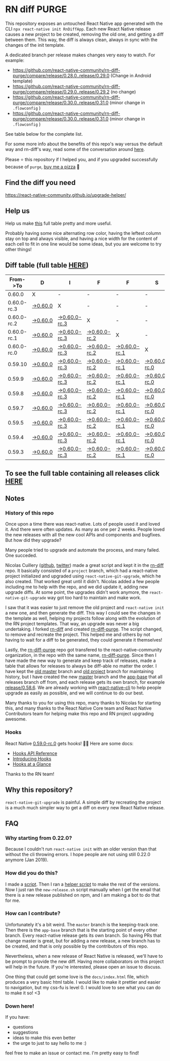 # RN diff PURGE

This repository exposes an untouched React Native app generated with the CLI
`npx react-native init RnDiffApp`. Each new React Native release causes a new project to be created, removing the old one, and getting a diff between them. This way, the diff is always clean, always in sync with the changes of the init template.

A dedicated branch per release makes changes very easy
to watch. For example:

* https://github.com/react-native-community/rn-diff-purge/compare/release/0.28.0..release/0.29.0
(Change in Android template)
* https://github.com/react-native-community/rn-diff-purge/compare/release/0.29.0..release/0.29.2
(no change)
* https://github.com/react-native-community/rn-diff-purge/compare/release/0.30.0..release/0.31.0
(minor change in `.flowconfig` )
* https://github.com/react-native-community/rn-diff-purge/compare/release/0.30.0..release/0.31.0
(minor change in `.flowconfig` )

See table below for the complete list.

For some more info about the benefits of this repo's way versus the default way and rn-diff's way, read some of the conversation around [here](https://github.com/react-native-community/discussions-and-proposals/issues/68#issuecomment-452227478).

Please :star: this repository if I helped you, and if you upgraded successfully because of `purge`, [buy me a pizza](https://www.buymeacoffee.com/DGWwHVZ4s) :pizza:

## Find the diff you need
https://react-native-community.github.io/upgrade-helper/

## Help us
Help us make [this](https://react-native-community.github.io/rn-diff-purge) full table pretty and more useful.

Probably having some nice alternating row color, having the leftest column stay on top and always visible, and having a nice width for the content of each cell to fit in one line would be some ideas, but you are welcome to try other things!

## Diff table (full table [HERE](https://react-native-community.github.io/rn-diff-purge/))

| From->To    | D                                                                                                               | I                                                                                                                         | F                                                                                                                         | F                                                                                                                         | S                                                                                                                     |                                                                                                              | =                                                                                                          | =                                                                                                          |                                                                                                            | F                                                                                                          | U                                                                                                          | N   |
| ----------- | --------------------------------------------------------------------------------------------------------------- | ------------------------------------------------------------------------------------------------------------------------- | ------------------------------------------------------------------------------------------------------------------------- | ------------------------------------------------------------------------------------------------------------------------- | --------------------------------------------------------------------------------------------------------------------- | ------------------------------------------------------------------------------------------------------------ | ---------------------------------------------------------------------------------------------------------- | ---------------------------------------------------------------------------------------------------------- | ---------------------------------------------------------------------------------------------------------- | ---------------------------------------------------------------------------------------------------------- | ---------------------------------------------------------------------------------------------------------- | --- |
| 0.60.0      | X                                                                                                               | -                                                                                                                         | -                                                                                                                         | -                                                                                                                         | -                                                                                                                     | -                                                                                                            | -                                                                                                          | -                                                                                                          | -                                                                                                          | -                                                                                                          | -                                                                                                          | -   |
| 0.60.0-rc.3 | [->0.60.0](https://github.com/react-native-community/rn-diff-purge/compare/release/0.60.0-rc.3..release/0.60.0) | X                                                                                                                         | -                                                                                                                         | -                                                                                                                         | -                                                                                                                     | -                                                                                                            | -                                                                                                          | -                                                                                                          | -                                                                                                          | -                                                                                                          | -                                                                                                          | -   |
| 0.60.0-rc.2 | [->0.60.0](https://github.com/react-native-community/rn-diff-purge/compare/release/0.60.0-rc.2..release/0.60.0) | [->0.60.0-rc.3](https://github.com/react-native-community/rn-diff-purge/compare/release/0.60.0-rc.2..release/0.60.0-rc.3) | X                                                                                                                         | -                                                                                                                         | -                                                                                                                     | -                                                                                                            | -                                                                                                          | -                                                                                                          | -                                                                                                          | -                                                                                                          | -                                                                                                          | -   |
| 0.60.0-rc.1 | [->0.60.0](https://github.com/react-native-community/rn-diff-purge/compare/release/0.60.0-rc.1..release/0.60.0) | [->0.60.0-rc.3](https://github.com/react-native-community/rn-diff-purge/compare/release/0.60.0-rc.1..release/0.60.0-rc.3) | [->0.60.0-rc.2](https://github.com/react-native-community/rn-diff-purge/compare/release/0.60.0-rc.1..release/0.60.0-rc.2) | X                                                                                                                         | -                                                                                                                     | -                                                                                                            | -                                                                                                          | -                                                                                                          | -                                                                                                          | -                                                                                                          | -                                                                                                          | -   |
| 0.60.0-rc.0 | [->0.60.0](https://github.com/react-native-community/rn-diff-purge/compare/release/0.60.0-rc.0..release/0.60.0) | [->0.60.0-rc.3](https://github.com/react-native-community/rn-diff-purge/compare/release/0.60.0-rc.0..release/0.60.0-rc.3) | [->0.60.0-rc.2](https://github.com/react-native-community/rn-diff-purge/compare/release/0.60.0-rc.0..release/0.60.0-rc.2) | [->0.60.0-rc.1](https://github.com/react-native-community/rn-diff-purge/compare/release/0.60.0-rc.0..release/0.60.0-rc.1) | X                                                                                                                     | -                                                                                                            | -                                                                                                          | -                                                                                                          | -                                                                                                          | -                                                                                                          | -                                                                                                          | -   |
| 0.59.10     | [->0.60.0](https://github.com/react-native-community/rn-diff-purge/compare/release/0.59.10..release/0.60.0)     | [->0.60.0-rc.3](https://github.com/react-native-community/rn-diff-purge/compare/release/0.59.10..release/0.60.0-rc.3)     | [->0.60.0-rc.2](https://github.com/react-native-community/rn-diff-purge/compare/release/0.59.10..release/0.60.0-rc.2)     | [->0.60.0-rc.1](https://github.com/react-native-community/rn-diff-purge/compare/release/0.59.10..release/0.60.0-rc.1)     | [->0.60.0-rc.0](https://github.com/react-native-community/rn-diff-purge/compare/release/0.59.10..release/0.60.0-rc.0) | X                                                                                                            | -                                                                                                          | -                                                                                                          | -                                                                                                          | -                                                                                                          | -                                                                                                          | -   |
| 0.59.9      | [->0.60.0](https://github.com/react-native-community/rn-diff-purge/compare/release/0.59.9..release/0.60.0)      | [->0.60.0-rc.3](https://github.com/react-native-community/rn-diff-purge/compare/release/0.59.9..release/0.60.0-rc.3)      | [->0.60.0-rc.2](https://github.com/react-native-community/rn-diff-purge/compare/release/0.59.9..release/0.60.0-rc.2)      | [->0.60.0-rc.1](https://github.com/react-native-community/rn-diff-purge/compare/release/0.59.9..release/0.60.0-rc.1)      | [->0.60.0-rc.0](https://github.com/react-native-community/rn-diff-purge/compare/release/0.59.9..release/0.60.0-rc.0)  | [->0.59.10](https://github.com/react-native-community/rn-diff-purge/compare/release/0.59.9..release/0.59.10) | X                                                                                                          | -                                                                                                          | -                                                                                                          | -                                                                                                          | -                                                                                                          | -   |
| 0.59.8      | [->0.60.0](https://github.com/react-native-community/rn-diff-purge/compare/release/0.59.8..release/0.60.0)      | [->0.60.0-rc.3](https://github.com/react-native-community/rn-diff-purge/compare/release/0.59.8..release/0.60.0-rc.3)      | [->0.60.0-rc.2](https://github.com/react-native-community/rn-diff-purge/compare/release/0.59.8..release/0.60.0-rc.2)      | [->0.60.0-rc.1](https://github.com/react-native-community/rn-diff-purge/compare/release/0.59.8..release/0.60.0-rc.1)      | [->0.60.0-rc.0](https://github.com/react-native-community/rn-diff-purge/compare/release/0.59.8..release/0.60.0-rc.0)  | [->0.59.10](https://github.com/react-native-community/rn-diff-purge/compare/release/0.59.8..release/0.59.10) | [->0.59.9](https://github.com/react-native-community/rn-diff-purge/compare/release/0.59.8..release/0.59.9) | X                                                                                                          | -                                                                                                          | -                                                                                                          | -                                                                                                          | -   |
| 0.59.7      | [->0.60.0](https://github.com/react-native-community/rn-diff-purge/compare/release/0.59.7..release/0.60.0)      | [->0.60.0-rc.3](https://github.com/react-native-community/rn-diff-purge/compare/release/0.59.7..release/0.60.0-rc.3)      | [->0.60.0-rc.2](https://github.com/react-native-community/rn-diff-purge/compare/release/0.59.7..release/0.60.0-rc.2)      | [->0.60.0-rc.1](https://github.com/react-native-community/rn-diff-purge/compare/release/0.59.7..release/0.60.0-rc.1)      | [->0.60.0-rc.0](https://github.com/react-native-community/rn-diff-purge/compare/release/0.59.7..release/0.60.0-rc.0)  | [->0.59.10](https://github.com/react-native-community/rn-diff-purge/compare/release/0.59.7..release/0.59.10) | [->0.59.9](https://github.com/react-native-community/rn-diff-purge/compare/release/0.59.7..release/0.59.9) | [->0.59.8](https://github.com/react-native-community/rn-diff-purge/compare/release/0.59.7..release/0.59.8) | X                                                                                                          | -                                                                                                          | -                                                                                                          | -   |
| 0.59.5      | [->0.60.0](https://github.com/react-native-community/rn-diff-purge/compare/release/0.59.5..release/0.60.0)      | [->0.60.0-rc.3](https://github.com/react-native-community/rn-diff-purge/compare/release/0.59.5..release/0.60.0-rc.3)      | [->0.60.0-rc.2](https://github.com/react-native-community/rn-diff-purge/compare/release/0.59.5..release/0.60.0-rc.2)      | [->0.60.0-rc.1](https://github.com/react-native-community/rn-diff-purge/compare/release/0.59.5..release/0.60.0-rc.1)      | [->0.60.0-rc.0](https://github.com/react-native-community/rn-diff-purge/compare/release/0.59.5..release/0.60.0-rc.0)  | [->0.59.10](https://github.com/react-native-community/rn-diff-purge/compare/release/0.59.5..release/0.59.10) | [->0.59.9](https://github.com/react-native-community/rn-diff-purge/compare/release/0.59.5..release/0.59.9) | [->0.59.8](https://github.com/react-native-community/rn-diff-purge/compare/release/0.59.5..release/0.59.8) | [->0.59.7](https://github.com/react-native-community/rn-diff-purge/compare/release/0.59.5..release/0.59.7) | X                                                                                                          | -                                                                                                          | -   |
| 0.59.4      | [->0.60.0](https://github.com/react-native-community/rn-diff-purge/compare/release/0.59.4..release/0.60.0)      | [->0.60.0-rc.3](https://github.com/react-native-community/rn-diff-purge/compare/release/0.59.4..release/0.60.0-rc.3)      | [->0.60.0-rc.2](https://github.com/react-native-community/rn-diff-purge/compare/release/0.59.4..release/0.60.0-rc.2)      | [->0.60.0-rc.1](https://github.com/react-native-community/rn-diff-purge/compare/release/0.59.4..release/0.60.0-rc.1)      | [->0.60.0-rc.0](https://github.com/react-native-community/rn-diff-purge/compare/release/0.59.4..release/0.60.0-rc.0)  | [->0.59.10](https://github.com/react-native-community/rn-diff-purge/compare/release/0.59.4..release/0.59.10) | [->0.59.9](https://github.com/react-native-community/rn-diff-purge/compare/release/0.59.4..release/0.59.9) | [->0.59.8](https://github.com/react-native-community/rn-diff-purge/compare/release/0.59.4..release/0.59.8) | [->0.59.7](https://github.com/react-native-community/rn-diff-purge/compare/release/0.59.4..release/0.59.7) | [->0.59.5](https://github.com/react-native-community/rn-diff-purge/compare/release/0.59.4..release/0.59.5) | X                                                                                                          | -   |
| 0.59.3      | [->0.60.0](https://github.com/react-native-community/rn-diff-purge/compare/release/0.59.3..release/0.60.0)      | [->0.60.0-rc.3](https://github.com/react-native-community/rn-diff-purge/compare/release/0.59.3..release/0.60.0-rc.3)      | [->0.60.0-rc.2](https://github.com/react-native-community/rn-diff-purge/compare/release/0.59.3..release/0.60.0-rc.2)      | [->0.60.0-rc.1](https://github.com/react-native-community/rn-diff-purge/compare/release/0.59.3..release/0.60.0-rc.1)      | [->0.60.0-rc.0](https://github.com/react-native-community/rn-diff-purge/compare/release/0.59.3..release/0.60.0-rc.0)  | [->0.59.10](https://github.com/react-native-community/rn-diff-purge/compare/release/0.59.3..release/0.59.10) | [->0.59.9](https://github.com/react-native-community/rn-diff-purge/compare/release/0.59.3..release/0.59.9) | [->0.59.8](https://github.com/react-native-community/rn-diff-purge/compare/release/0.59.3..release/0.59.8) | [->0.59.7](https://github.com/react-native-community/rn-diff-purge/compare/release/0.59.3..release/0.59.7) | [->0.59.5](https://github.com/react-native-community/rn-diff-purge/compare/release/0.59.3..release/0.59.5) | [->0.59.4](https://github.com/react-native-community/rn-diff-purge/compare/release/0.59.3..release/0.59.4) | X   |

## To see the full table containing all releases click [HERE](https://react-native-community.github.io/rn-diff-purge/)

## Notes

### History of this repo

Once upon a time there was react-native. Lots of people used it and loved it. And there were often updates. As many as one per 2 weeks. People loved the new releases with all the new cool APIs and components and bugfixes. But how did they upgrade?

Many people tried to upgrade and automate the process, and many failed. One succeded.

Nicolas Cuillery ([github](https://github.com/ncuillery), [twitter](https://twitter.com/ncuillery)) made a great script and kept it in the [rn-diff](https://github.com/ncuillery/rn-diff) repo. It basically consisted of a `project` branch, which had a react-native project initialized and upgraded using `react-native-git-upgrade`, which he also created. That worked great until it didn't. Nicolas added a few people including me to help with the repo, and we did update it, adding new upgrade diffs. At some point, the upgrades didn't work anymore, the `react-native-git-upgrade` way got too hard to maintain and make work.

I saw that it was easier to just remove the old project and `react-native init` a new one, and then generate the diff. This way I could see the changes in the template as well, helping my projects follow along with the evolution of the RN project templates. That way, an upgrade was never a big undertaking. I forked [rn-diff](https://github.com/ncuillery/rn-diff) and created [rn-diff-purge](https://github.com/react-native-community/rn-diff-purge). The script changed, to remove and recreate the project. This helped me and others by not having to wait for a diff to be generated, they could generate it themselves!

Lastly, the [rn-diff-purge](https://github.com/react-native-community/rn-diff-purge) repo got transfered to the react-native-community organization, in the repo with the same name, [rn-diff-purge](https://github.com/react-native-community/rn-diff-purge). Since then I have made the new way to generate and keep track of releases, made a table that allows for releases to always be diff-able no matter the order. I have kept the [old master](https://github.com/react-native-community/rn-diff-purge/tree/old/master) branch and [old project](https://github.com/react-native-community/rn-diff-purge/tree/old/project) branch for maintaining history, but I have created the new [master](https://github.com/react-native-community/rn-diff-purge/tree/master) branch and the [app-base](https://github.com/react-native-community/rn-diff-purge/tree/app-base) that all releases branch off from, and each release gets its own branch, for example [release/0.58.6](https://github.com/react-native-community/rn-diff-purge/tree/release/0.58.6). We are already working with [react-native-cli](https://github.com/react-native-community/react-native-cli) to help people upgrade as easily as possible, and we will continue to do our best.

Many thanks to you for using this repo, many thanks to Nicolas for starting this, and many thanks to the React Native Core team and React Native Contributors team for helping make this repo and RN project upgrading awesome.

### Hooks
React Native [0.59.0-rc.0](https://github.com/react-native-community/rn-diff-purge#version-changes) gets hooks! 🎉🥳
Here are some docs:
- [Hooks API Reference](https://reactjs.org/docs/hooks-reference.html)
- [Introducing Hooks](https://reactjs.org/docs/hooks-intro.html)
- [Hooks at a Glance](https://reactjs.org/docs/hooks-overview.html)

Thanks to the RN team!

## Why this repository?
`react-native-git-upgrade` is painful. A simple diff by recreating the project is a much much simpler way to get a diff on every new React Native release.

## FAQ

### Why starting from 0.22.0?

Because I couldn't run `react-native init` with an older version than that without the cli throwing errors. I hope people are not using still 0.22.0 anymore (Jan 2019).

### How did you do this?

I made a [script](https://github.com/react-native-community/rn-diff-purge/blob/master/new-release.sh). Then I ran a [helper script](https://github.com/react-native-community/rn-diff-purge/blob/master/new-release.sh) to make the rest of the versions.
Now I just ran the `new-release.sh` script manually when I get the email that there is a new release published on npm, and I am making a bot to do that for me.

### How can I contribute?

Unfortunately it's a bit weird. The `master` branch is the keeping-track one. Then there is the `app-base` branch that is the starting point of every other branch. Every react-native release gets its own branch. So having PRs that change master is great, but for adding a new release, a new branch has to be created, and that is only possible by the contributors of this repo.

Nevertheless, when a new release of React Native is released, we'll have to be prompt to provide
the new diff. Having more collaborators on this project will help in the future. If you're interested, please open an issue to discuss.

One thing that could get some love is the `docs/index.html` file, which produces a very basic html table. I would like to make it prettier and easier to navigation, but my css-fu is level 0. I would love to see what you can do to make it so! <3

### Down here!

If you have:
- questions
- suggestions
- ideas to make this even better
- the urge to just to say hello to me :)

feel free to make an issue or contact me. I'm pretty easy to find!
